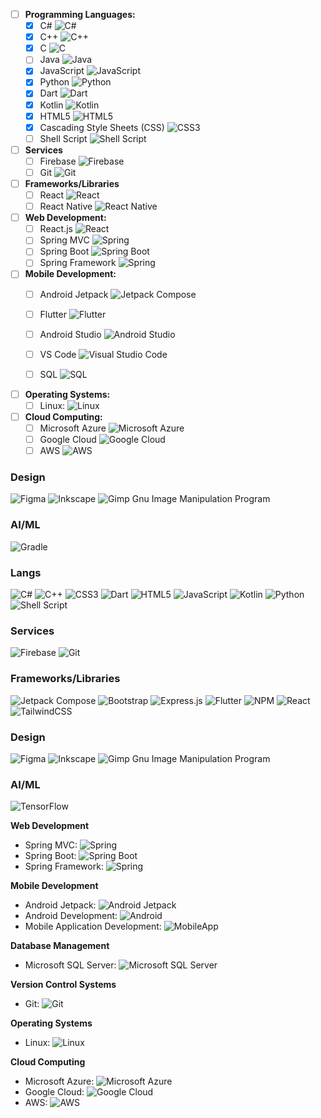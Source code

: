 - [ ] **Programming Languages:**
  - [x] C# ![C#](https://img.shields.io/badge/c%23-8A2BE2?logo=csharp)
  - [x] C++ ![C++](https://img.shields.io/badge/c++-%2300599C.svg?style=flat&logo=c%2B%2B&logoColor=white)
  - [x] C ![C](https://img.shields.io/badge/c-%2300599C.svg?style=flat&logo=c&logoColor=white)
  - [ ] Java  ![Java](https://custom-icon-badges.demolab.com/badge/java-blue.svg?logo=java_logo&logoColor=white)
  - [x] JavaScript ![JavaScript](https://img.shields.io/badge/javascript-%23323330.svg?style=flat&logo=javascript&logoColor=%23F7DF1E)
  - [x] Python ![Python](https://img.shields.io/badge/python-3670A0?style=flat&logo=python&logoColor=ffdd54)
  - [x] Dart ![Dart](https://img.shields.io/badge/dart-%230175C2.svg?style=flat&logo=dart&logoColor=white)
  - [x] Kotlin ![Kotlin](https://img.shields.io/badge/kotlin-%230095D5.svg?style=flat&logo=kotlin&logoColor=white)
  - [x] HTML5 ![HTML5](https://img.shields.io/badge/html5-%23E34F26.svg?style=flat&logo=html5&logoColor=white)
  - [x] Cascading Style Sheets (CSS) ![CSS3](https://img.shields.io/badge/css3-%231572B6.svg?style=flat&logo=css3&logoColor=white)
  - [ ] Shell Script ![Shell Script](https://img.shields.io/badge/shell_script-%23121011.svg?style=flat&logo=gnu-bash&logoColor=white)
     
- [ ] **Services**
  - [ ] Firebase ![Firebase](https://img.shields.io/badge/firebase-%23039BE5.svg?style=flat&logo=firebase)
  - [ ] Git ![Git](https://img.shields.io/badge/git-%23F05033.svg?style=flat&logo=git&logoColor=white)
     
- [ ] **Frameworks/Libraries**
  - [ ] React ![React](https://img.shields.io/badge/react-%2320232a.svg?style=flat&logo=react&logoColor=%2361DAFB)
  - [ ] React Native ![React Native](https://img.shields.io/badge/react_native-%2320232a.svg?style=flat&logo=react&logoColor=%2361DAFB)

- [ ] **Web Development:**
  - [ ] React.js ![React](https://img.shields.io/badge/react-%2320232a.svg?style=flat&logo=react&logoColor=%2361DAFB)
  - [ ] Spring MVC ![Spring](https://img.shields.io/badge/spring-%236DB33F.svg?style=flat&logo=spring&logoColor=white)
  - [ ] Spring Boot ![Spring Boot](https://img.shields.io/badge/springboot-%236DB33F.svg?style=flat&logo=spring-boot)
  - [ ] Spring Framework ![Spring](https://img.shields.io/badge/spring-%236DB33F.svg?style=flat&logo=spring&logoColor=white)

- [ ] **Mobile Development:**
  - [ ] Android Jetpack ![Jetpack Compose](https://img.shields.io/badge/Jetpack_Compose-%2300599C.svg?logo=jetpackcompose)
  - [ ] Flutter ![Flutter](https://img.shields.io/badge/Flutter-%2302569B.svg?style=flat&logo=Flutter&logoColor=white)
  - [ ] Android Studio ![Android Studio](https://img.shields.io/badge/Android%20Studio-3DDC84.svg?style=flat&logo=android-studio&logoColor=white)
  - [ ] VS Code ![Visual Studio Code](https://img.shields.io/badge/Visual%20Studio%20Code-0078d7.svg?style=flat&logo=visual-studio-code&logoColor=white)


  - [ ] SQL ![SQL](https://img.shields.io/badge/mysql-%2300f.svg?style=flat&logo=mysql&logoColor=white)

- [ ] **Operating Systems:**
  - [ ] Linux:  ![Linux](https://img.shields.io/badge/linux-%23FCC624.svg?style=flat&logo=linux&logoColor=black)    

- [ ] **Cloud Computing:**
  - [ ] Microsoft Azure ![Microsoft Azure](https://img.shields.io/badge/microsoftazure-%230078D4.svg?style=flat&logo=microsoft-azure&logoColor=white)
  - [ ] Google Cloud ![Google Cloud](https://img.shields.io/badge/googlecloud-%234285F4.svg?style=flat&logo=google-cloud&logoColor=white)
  - [ ] AWS ![AWS](https://img.shields.io/badge/aws-%23FF9900.svg?style=flat&logo=amazon-aws&logoColor=white)

### Design
![Figma](https://img.shields.io/badge/figma-%23F24E1E.svg?style=flat&logo=figma&logoColor=white) ![Inkscape](https://img.shields.io/badge/Inkscape-e0e0e0?style=flat&logo=inkscape&logoColor=080A13) ![Gimp Gnu Image Manipulation Program](https://img.shields.io/badge/Gimp-657D8B?style=flat&logo=gimp&logoColor=FFFFFF) 

### AI/ML
![Gradle](https://img.shields.io/badge/Gradle-02303A.svg?style=flat&logo=Gradle&logoColor=white) 

<!-- References
https://github.com/DenverCoder1/custom-icon-badges?tab=readme-ov-file 
https://shields.io/docs/logos -->



































     

  ### Langs
  
![C#](https://img.shields.io/badge/c%23-%23239120.svg?style=flat&logo=c-sharp&logoColor=white) ![C++](https://img.shields.io/badge/c++-%2300599C.svg?style=flat&logo=c%2B%2B&logoColor=white) ![CSS3](https://img.shields.io/badge/css3-%231572B6.svg?style=flat&logo=css3&logoColor=white) ![Dart](https://img.shields.io/badge/dart-%230175C2.svg?style=flat&logo=dart&logoColor=white) ![HTML5](https://img.shields.io/badge/html5-%23E34F26.svg?style=flat&logo=html5&logoColor=white) ![JavaScript](https://img.shields.io/badge/javascript-%23323330.svg?style=flat&logo=javascript&logoColor=%23F7DF1E) ![Kotlin](https://img.shields.io/badge/kotlin-%230095D5.svg?style=flat&logo=kotlin&logoColor=white) ![Python](https://img.shields.io/badge/python-3670A0?style=flat&logo=python&logoColor=ffdd54) ![Shell Script](https://img.shields.io/badge/shell_script-%23121011.svg?style=flat&logo=gnu-bash&logoColor=white)

  ### Services
![Firebase](https://img.shields.io/badge/firebase-%23039BE5.svg?style=flat&logo=firebase)
![Git](https://img.shields.io/badge/Git-%2300599C.svg?logo=git)

  ### Frameworks/Libraries
![Jetpack Compose](https://img.shields.io/badge/Jetpack_Compose-%2300599C.svg?logo=jetpackcompose) 
![Bootstrap](https://img.shields.io/badge/bootstrap-%23563D7C.svg?style=flat&logo=bootstrap&logoColor=white) ![Express.js](https://img.shields.io/badge/express.js-%23404d59.svg?style=flat&logo=express&logoColor=%2361DAFB)  ![Flutter](https://img.shields.io/badge/Flutter-%2302569B.svg?style=flat&logo=Flutter&logoColor=white) ![NPM](https://img.shields.io/badge/node.js-6DA55F?style=flat&logo=node.js&logoColor=white) ![React](https://img.shields.io/badge/react-%2320232a.svg?style=flat&logo=react&logoColor=%2361DAFB) ![TailwindCSS](https://img.shields.io/badge/tailwindcss-%2338B2AC.svg?style=flat&logo=tailwind-css&logoColor=white)
<!-- https://img.shields.io/badge/Git-%2300599C.svg?logo=git -->

  ### Design
![Figma](https://img.shields.io/badge/figma-%23F24E1E.svg?style=flat&logo=figma&logoColor=white) ![Inkscape](https://img.shields.io/badge/Inkscape-e0e0e0?style=flat&logo=inkscape&logoColor=080A13) ![Gimp Gnu Image Manipulation Program](https://img.shields.io/badge/Gimp-657D8B?style=flat&logo=gimp&logoColor=FFFFFF) 

 ### AI/ML
![TensorFlow](https://img.shields.io/badge/TensorFlow-%23FF6F00.svg?style=flat&logo=TensorFlow&logoColor=white) 
  
  </div>

  
**Web Development**
- Spring MVC:  ![Spring](https://img.shields.io/badge/spring-%236DB33F.svg?style=flat&logo=spring&logoColor=white) 
- Spring Boot:  ![Spring Boot](https://img.shields.io/badge/springboot-%236DB33F.svg?style=flat&logo=spring-boot) 
- Spring Framework:  ![Spring](https://img.shields.io/badge/spring-%236DB33F.svg?style=flat&logo=spring&logoColor=white) 

**Mobile Development**
- Android Jetpack:  ![Android Jetpack](https://img.shields.io/badge/androidjetpack-%2303DAC5.svg?style=flat&logo=android&logoColor=white) 
- Android Development:  ![Android](https://img.shields.io/badge/android-%233DDC84.svg?style=flat&logo=android&logoColor=white) 
- Mobile Application Development:  ![MobileApp](https://img.shields.io/badge/mobileapp-%23000000.svg?style=flat&logo=mobile&logoColor=white) 

**Database Management**
- Microsoft SQL Server:  ![Microsoft SQL Server](https://img.shields.io/badge/microsoftsqlserver-%23CC2927.svg?style=flat&logo=microsoft-sql-server&logoColor=white) 

**Version Control Systems**
- Git:  ![Git](https://img.shields.io/badge/git-%23F05033.svg?style=flat&logo=git&logoColor=white) 

**Operating Systems**
- Linux:  ![Linux](https://img.shields.io/badge/linux-%23FCC624.svg?style=flat&logo=linux&logoColor=black) 

**Cloud Computing**
- Microsoft Azure:  ![Microsoft Azure](https://img.shields.io/badge/microsoftazure-%230078D4.svg?style=flat&logo=microsoft-azure&logoColor=white) 
- Google Cloud:  ![Google Cloud](https://img.shields.io/badge/googlecloud-%234285F4.svg?style=flat&logo=google-cloud&logoColor=white) 
- AWS:  ![AWS](https://img.shields.io/badge/aws-%23FF9900.svg?style=flat&logo=amazon-aws&logoColor=white) 

